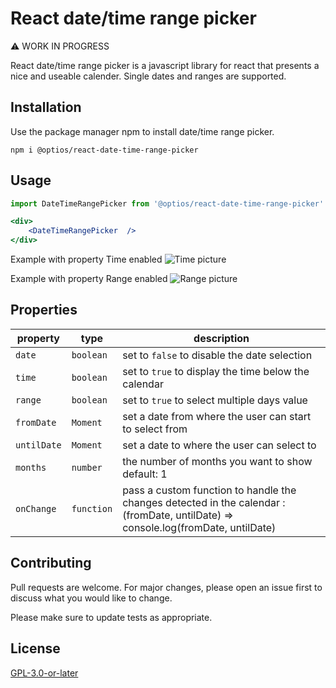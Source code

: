 # React date/time range picker

:warning: WORK IN PROGRESS

React date/time range picker is a javascript library for react that presents
 a nice and useable calender. Single dates and ranges are supported.

## Installation

Use the package manager npm to install date/time range picker.

```npm
npm i @optios/react-date-time-range-picker
```

## Usage

```jsx
import DateTimeRangePicker from '@optios/react-date-time-range-picker'

<div>
    <DateTimeRangePicker  />
</div>
```
Example with property Time enabled
![Time picture](https://i.imgur.com/eUouWen.png)

Example with property Range enabled
![Range picture](https://i.imgur.com/aZhwQWO.png)

## Properties

| property              | type            | description                                                                                  |
| --------------------- | --------------- | -------------------------------------------------------------------------------------------- |
| `date`    | `boolean` | set to `false` to disable the date selection                                                              |
| `time`     | `boolean`           | set to `true` to display the time below the calendar                                                           |
| `range`          | `boolean`        | set to `true` to select multiple days value                                                                      |
| `fromDate`        | `Moment` | set a date from where the user can start to select from |
| `untilDate` | `Moment`        |  set a date to where the user can select to                |
| `months`         | `number`        | the number of months you want to show default: 1                                                      |
| `onChange`        | `function`           | pass a custom function to handle the changes detected in the calendar : (fromDate, untilDate) => console.log(fromDate, untilDate)                                                     |

## Contributing
Pull requests are welcome. For major changes, please open an issue first to discuss what you would like to change.

Please make sure to update tests as appropriate.

## License
[GPL-3.0-or-later](https://choosealicense.com/licenses/gpl-3.0/)